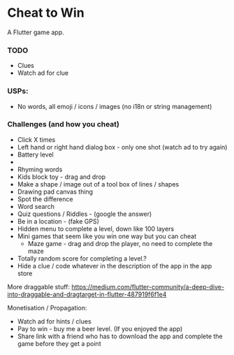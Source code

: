 # Cheat to Win

A Flutter game app.

### TODO
- Clues
- Watch ad for clue

### USPs:
- No words, all emoji / icons / images (no i18n or string management)

### Challenges (and how you cheat)
- Click X times
- Left hand or right hand dialog box - only one shot (watch ad to try again)
- Battery level
-
- Rhyming words
- Kids block toy - drag and drop
- Make a shape / image out of a tool box of lines / shapes
- Drawing pad canvas thing
- Spot the difference
- Word search
- Quiz questions / Riddles - (google the answer)
- Be in a location - (fake GPS)
- Hidden menu to complete a level, down like 100 layers
- Mini games that seem like you win one way but you can cheat
    - Maze game - drag and drop the player, no need to complete the maze
- Totally random score for completing a level.?
- Hide a clue / code whatever in the description of the app in the app store

More draggable stuff: https://medium.com/flutter-community/a-deep-dive-into-draggable-and-dragtarget-in-flutter-487919f6f1e4


Monetisation / Propagation:
- Watch ad for hints / clues
- Pay to win - buy me a beer level. (If you enjoyed the app)
- Share link with a friend who has to download the app and complete the game before they get a point
